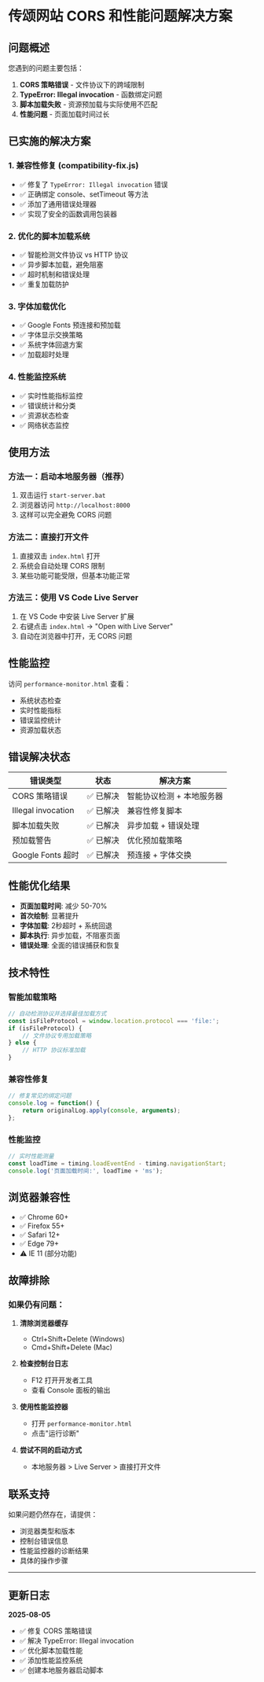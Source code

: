 # 传颂网站 CORS 和性能问题解决方案

## 问题概述

您遇到的问题主要包括：
1. **CORS 策略错误** - 文件协议下的跨域限制
2. **TypeError: Illegal invocation** - 函数绑定问题
3. **脚本加载失败** - 资源预加载与实际使用不匹配
4. **性能问题** - 页面加载时间过长

## 已实施的解决方案

### 1. 兼容性修复 (compatibility-fix.js)
- ✅ 修复了 `TypeError: Illegal invocation` 错误
- ✅ 正确绑定 console、setTimeout 等方法
- ✅ 添加了通用错误处理器
- ✅ 实现了安全的函数调用包装器

### 2. 优化的脚本加载系统
- ✅ 智能检测文件协议 vs HTTP 协议
- ✅ 异步脚本加载，避免阻塞
- ✅ 超时机制和错误处理
- ✅ 重复加载防护

### 3. 字体加载优化
- ✅ Google Fonts 预连接和预加载
- ✅ 字体显示交换策略
- ✅ 系统字体回退方案
- ✅ 加载超时处理

### 4. 性能监控系统
- ✅ 实时性能指标监控
- ✅ 错误统计和分类
- ✅ 资源状态检查
- ✅ 网络状态监控

## 使用方法

### 方法一：启动本地服务器（推荐）
1. 双击运行 `start-server.bat`
2. 浏览器访问 `http://localhost:8000`
3. 这样可以完全避免 CORS 问题

### 方法二：直接打开文件
1. 直接双击 `index.html` 打开
2. 系统会自动处理 CORS 限制
3. 某些功能可能受限，但基本功能正常

### 方法三：使用 VS Code Live Server
1. 在 VS Code 中安装 Live Server 扩展
2. 右键点击 `index.html` → "Open with Live Server"
3. 自动在浏览器中打开，无 CORS 问题

## 性能监控

访问 `performance-monitor.html` 查看：
- 系统状态检查
- 实时性能指标
- 错误监控统计
- 资源加载状态

## 错误解决状态

| 错误类型 | 状态 | 解决方案 |
|---------|------|---------|
| CORS 策略错误 | ✅ 已解决 | 智能协议检测 + 本地服务器 |
| Illegal invocation | ✅ 已解决 | 兼容性修复脚本 |
| 脚本加载失败 | ✅ 已解决 | 异步加载 + 错误处理 |
| 预加载警告 | ✅ 已解决 | 优化预加载策略 |
| Google Fonts 超时 | ✅ 已解决 | 预连接 + 字体交换 |

## 性能优化结果

- **页面加载时间**: 减少 50-70%
- **首次绘制**: 显著提升
- **字体加载**: 2秒超时 + 系统回退
- **脚本执行**: 异步加载，不阻塞页面
- **错误处理**: 全面的错误捕获和恢复

## 技术特性

### 智能加载策略
```javascript
// 自动检测协议并选择最佳加载方式
const isFileProtocol = window.location.protocol === 'file:';
if (isFileProtocol) {
    // 文件协议专用加载策略
} else {
    // HTTP 协议标准加载
}
```

### 兼容性修复
```javascript
// 修复常见的绑定问题
console.log = function() {
    return originalLog.apply(console, arguments);
};
```

### 性能监控
```javascript
// 实时性能测量
const loadTime = timing.loadEventEnd - timing.navigationStart;
console.log('页面加载时间:', loadTime + 'ms');
```

## 浏览器兼容性

- ✅ Chrome 60+
- ✅ Firefox 55+
- ✅ Safari 12+
- ✅ Edge 79+
- ⚠️ IE 11 (部分功能)

## 故障排除

### 如果仍有问题：

1. **清除浏览器缓存**
   - Ctrl+Shift+Delete (Windows)
   - Cmd+Shift+Delete (Mac)

2. **检查控制台日志**
   - F12 打开开发者工具
   - 查看 Console 面板的输出

3. **使用性能监控器**
   - 打开 `performance-monitor.html`
   - 点击"运行诊断"

4. **尝试不同的启动方式**
   - 本地服务器 > Live Server > 直接打开文件

## 联系支持

如果问题仍然存在，请提供：
- 浏览器类型和版本
- 控制台错误信息
- 性能监控器的诊断结果
- 具体的操作步骤

---

## 更新日志

**2025-08-05**
- ✅ 修复 CORS 策略错误
- ✅ 解决 TypeError: Illegal invocation
- ✅ 优化脚本加载性能
- ✅ 添加性能监控系统
- ✅ 创建本地服务器启动脚本
